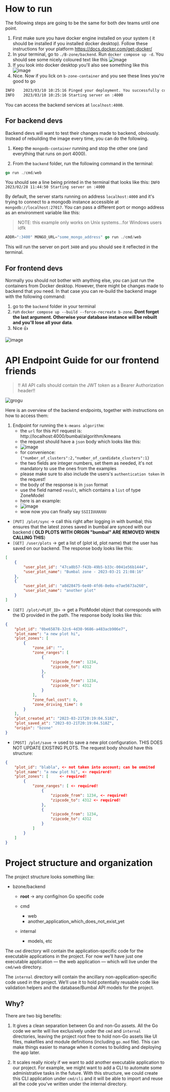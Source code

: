 
# How to run

The following steps are going to be the same for both dev teams until one point.

1. First make sure you have docker engine installed on your system ( it should be installed if you installed docker desktop). Follow these instructions for your platform https://docs.docker.com/get-docker/ 
2. In your terminal, go to `./B-zone/backend`. Run `docker compose up -d`. You should see some nicely coloured text like this
![image](https://user-images.githubusercontent.com/70640237/224291503-25dc7053-e831-4057-bc54-e18b16e9f87c.png)
3. If you look into docker desktop you'll also see something like this 
![image](https://user-images.githubusercontent.com/70640237/224291715-f23d961c-8d5e-4918-962d-27acdb4d5851.png)
4. Nice. Now if you lick on `b-zone-container` and you see these lines you're good to go
```bash
INFO    2023/03/10 10:25:16 Pinged your deployment. You successfully connected to MongoDB!
INFO    2023/03/10 10:25:16 Starting server on :4000
```

You can access the backend services at `localhost:4000`.


## For backend devs

Backend devs will want to test their changes made to backend, obviously. Instead of rebuilding the image every time, you can do the following.

1. Keep the `mongodb-container` running and stop the other one (and everything that runs on port 4000).

2. From the `backend` folder, run the following command in the terminal:

```go
go run ./cmd/web
```

You should see a line being printed in the terminal that looks like this:
`INFO	2023/02/28 11:44:50 Starting server on :4000`

By default, the server starts running on address `localhost:4000` and it's trying to connect to a mongodb instance accessible at `mongodb://localhost:27017`. You can pass a different port or mongo address as an environment variable like this:

> NOTE: this example only works on Unix systems...for Windows users idfk

```go
ADDR=":3400" MONGO_URL="some_mongo_address" go run ./cmd/web
```

This will run the server on port `3400` and you should see it reflected in the terminal.

## For frontend devs 

Normally you should not bother with anything else, you can just run the containers from Docker desktop. However, there might be changes made to backend that you need. In that case you can re-build the backend image with the following command:
1. go to the `backend` folder in your terminal
2. run `docker compose up --build --force-recreate b-zone`. **Dont forget the last argument. Otherwise your database instance will be rebuilt and you'll lose all your data**.
3. Nice 👍

![image](https://user-images.githubusercontent.com/70640237/224294005-238c103f-add2-49f2-9d5d-f7658ad4df92.png)

# API Endpoint Guide for our frontend friends
> !! All API calls should contain the JWT token as a Bearer Authorization header!!

![grogu](https://user-images.githubusercontent.com/53708808/226573731-2376ac58-cb0b-40a5-bbc8-b0590f503d43.png)

Here is an overview of the backend endpoints, together with instructions on how to access them:

1. Endpoint for running the `k-means algorithm`:
    - the `url` for this `PUT` request is: http://localhost:4000/bumbal/algorithm/kmeans
    - the request should have a `json` body which looks like this: 
    - ![image](https://user-images.githubusercontent.com/53708808/226574702-fe906675-0c77-47b5-b618-059c1d525e1f.png)
    - for convenience: `{"number_of_clusters":2,"number_of_candidate_clusters":1}`
    - the two fields are integer numbers, set them as needed, it's not mandatory to use the ones from the examples
    - please make sure to also include the users's `authentication token` in the request!
    - the body of the response is in `json` format
    - use the field named `result`, which contains a `list` of type ZoneModel
    - here is an example:
    - ![image](https://user-images.githubusercontent.com/53708808/226575577-102ed80b-5171-455d-a218-2b15a8908f58.png)
    - wow now you can finally say `SSIIIUUUUUU`



- `[PUT] /plot/sync` -> call this right after logging in with bumbal; this ensures that the latest zones saved in bumbal are synced with our backend ( **OLD PLOTS WITH ORIGIN "bumbal" ARE REMOVED WHEN CALLING THIS**)
- `[GET] /user/plots` -> get a list of (plot id, plot name) that the user has saved on our backend. The response body looks like this:
```json
[
	{
		"user_plot_id": "47ca8b57-f43b-49b5-b33c-0041e56b1444",
		"user_plot_name": "Bumbal zone - 2023-03-21 21:08:16"
	},
	{
		"user_plot_id": "a8d28475-6e40-4fd6-8e0a-e7ae5673a260",
		"user_plot_name": "another plot"
	}
]
```
- `[GET] /plot/<PLOT_ID>` -> get a PlotModel object that corresponds with the ID provided in the path. The response body looks like this:
```json
{
	"plot_id": "0be65878-32c6-4d30-9686-a483acb906e7",
	"plot_name": "a new plot hi",
	"plot_zones": [
		{
			"zone_id": "",
			"zone_ranges": [
				{
					"zipcode_from": 1234,
					"zipcode_to": 4312
				},
				{
					"zipcode_from": 1234,
					"zipcode_to": 4312
				}
			],
			"zone_fuel_cost": 0,
			"zone_driving_time": 0
		}
	],
	"plot_created_at": "2023-03-21T20:19:04.518Z",
	"plot_saved_at": "2023-03-21T20:19:04.518Z",
	"origin": "bzone"
}
```
- `[POST] /plot/save` -> used to save a new plot configuration. THIS DOES NOT UPDATE EXISTING PLOTS. The request body should have this structure:
```json
{
	"plot_id": "blabla", <- not taken into account; can be ommited
	"plot_name": "a new plot hi", <- requirerd!
	"plot_zones": [     <- required!
		{
			"zone_ranges": [ <- required!
				{
					"zipcode_from": 1234, <- required!
					"zipcode_to": 4312 <- required!
				},
				{
					"zipcode_from": 1234,
					"zipcode_to": 4312
				}
			]
		}
	]
}
```


# Project structure and organization

The project structure looks something like:

- bzone/backend
    - **root** -> any config/non Go specific code 
    - cmd
        - web
        - another_application_which_does_not_exist_yet

    - internal
        - models, etc
    


The `cmd` directory will contain the application-specific code for the executable applications in the project. For now we’ll have just one executable application — the web application — which will live under the `cmd/web` directory.

The `internal` directory will contain the ancillary non-application-specific code used in the project. We’ll use it to hold potentially reusable code like validation helpers and the database/Bumbal API models for the project.

## Why?

There are two big benefits:

1. It gives a clean separation between Go and non-Go assets. All the Go code we write will live exclusively under the `cmd` and `internal` directories, leaving the project root free to hold non-Go assets like UI files, makefiles and module definitions (including `go.mod` file). This can make things easier to manage when it comes to building and deploying the app later.

2. It scales really nicely if we want to add another executable application to our project. For example, we might want to add a CLI to automate some administrative tasks in the future. With this structure, we could create this CLI application under `cmd/cli` and it will be able to import and reuse all the code you’ve written under the internal directory.


